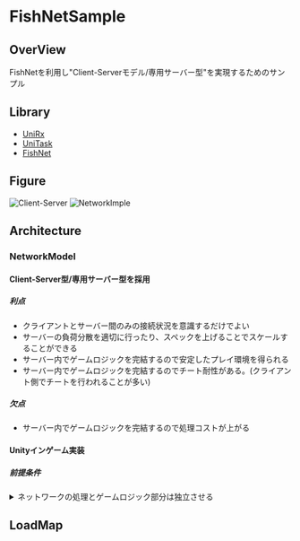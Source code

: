# FishNetSample

## OverView

FishNetを利用し"Client-Serverモデル/専用サーバー型"を実現するためのサンプル

## Library

- [UniRx](https://github.com/neuecc/UniRx)
- [UniTask](https://github.com/Cysharp/UniTask)
- [FishNet](https://github.com/FirstGearGames/FishNet)
## Figure
![Client-Server](https://user-images.githubusercontent.com/60887155/189012203-ecee4a32-1ab0-4b19-9aa6-85a484d51032.png)
![NetworkImple](https://user-images.githubusercontent.com/60887155/189012791-4cf8239a-7306-4d82-ac20-48b1c8e7471a.png)

## Architecture

### NetworkModel
#### Client-Server型/専用サーバー型を採用
##### 利点
- クライアントとサーバー間のみの接続状況を意識するだけでよい
- サーバーの負荷分散を適切に行ったり、スペックを上げることでスケールすることができる
- サーバー内でゲームロジックを完結するので安定したプレイ環境を得られる
- サーバー内でゲームロジックを完結するのでチート耐性がある。(クライアント側でチートを行われることが多い)

##### 欠点
- サーバー内でゲームロジックを完結するので処理コストが上がる

#### Unityインゲーム実装
##### 前提条件
<details>
<summary>ネットワークの処理とゲームロジック部分は独立させる</summary>
- ネットワークライブラリのアップデート、差し替え、修正がやりやすくなる
- ロジック、ネットワーク、クライアントでそれぞれのバグ修正、機能追加が容易になる
- 作業分担の切り分けが容易になる
</details>

## LoadMap
